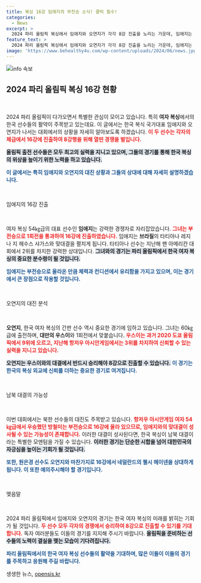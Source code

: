 ```yaml
---
title: 복싱 16강 임애지의 부전승 소식! 클릭 필수!
categories:
  - News
excerpt: >
  2024 파리 올림픽 복싱에서 임애지와 오연지가 각각 8강 진출을 노리는 가운데, 임애지는 부전승으로 16강에 오른 상황! 브라질의 강적과 맞붙고, 오연지는 대만 선수와의 리턴 매치에 나선다. 이들의 박빙의 승부가 기대된다!
feature_text: >
  2024 파리 올림픽 복싱에서 임애지와 오연지가 각각 8강 진출을 노리는 가운데, 임애지는 부전승으로 16강에 오른 상황! 브라질의 강적과 맞붙고, 오연지는 대만 선수와의 리턴 매치에 나선다. 이들의 박빙의 승부가 기대된다!
image: 'https://www.behealthy4u.com/wp-content/uploads/2024/06/news.jpg'
---
```


<p><img src="https://www.behealthy4u.com/wp-content/uploads/2024/06/news.jpg" alt="info 속보" /></p>

<h2 data-ke-size="size26">2024 파리 올림픽 복싱 16강 현황</h2>

<p data-ke-size="size16">&nbsp;</p>

<p>2024 파리 올림픽이 다가오면서 특별한 관심이 모이고 있습니다. 특히 <strong>여자 복싱</strong>에서의 한국 선수들의 활약이 주목받고 있는데요. 이 글에서는 한국 복식 국가대표 임애지와 오연지가 나서는 대회에서의 상황을 자세히 알아보도록 하겠습니다. <b><span style="color: #ee2323;">이 두 선수는 각자의 체급에서 16강에 진출하여 8강행을 위해 열띤 경쟁을 벌입니다.</span></b> </p>

<p><b><span style="background-color: #21538527;">올림픽 출전 선수들은 모두 최고의 실력을 지니고 있으며, 그들의 경기를 통해 한국 복싱의 위상을 높이기 위한 노력을 하고 있습니다.</span></b> </p>

<p><b><span style="color: #1a5490;">이 글에서는 특히 임애지와 오연지의 대진 상황과 그들의 상대에 대해 자세히 설명하겠습니다.</span></b> </p>

<p data-ke-size="size16">&nbsp;</p>

<p>임애지의 16강 진출</p>

<p data-ke-size="size16">&nbsp;</p>

<p>여자 복싱 54㎏급의 대표 선수인 <strong>임애지</strong>는 강력한 경쟁자로 자리잡았습니다. <b><span style="color: #ee2323;">그녀는 부전승으로 1회전을 통과하여 16강에 진출하였습니다.</span></b>   임애지는 <strong>브라질</strong>의 타티아나 레지나 지 헤수스 샤가스와 맞대결을 펼치게 됩니다. 타티아나 선수는 지난해 팬 아메리칸 대회에서 2위를 차지한 강력한 상대입니다. <b><span style="background-color: #21538527;">그녀와의 경기는 파리 올림픽에서 한국 여자 복싱의 중요한 분수령이 될 것입니다.</span></b> </p>

<p><b><span style="color: #1a5490;">임애지는 부전승으로 올라온 만큼 체력과 컨디션에서 유리함을 가지고 있으며, 이는 경기에서 큰 장점으로 작용할 것입니다.</span></b> </p>

<p data-ke-size="size16">&nbsp;</p>

<p>오연지의 대진 분석</p>

<p data-ke-size="size16">&nbsp;</p>

<p><strong>오연지</strong>, 한국 여자 복싱의 간판 선수 역시 중요한 경기에 임하고 있습니다. 그녀는 60㎏급에 출전하며, <strong>대만의 우스이</strong>와 1회전에서 맞붙습니다. <b><span style="color: #ee2323;">우스이는 과거 2020 도쿄 올림픽에서 9위에 오르고, 지난해 항저우 아시안게임에서는 3위를 차지하여 신뢰할 수 있는 실력을 지니고 있습니다.</span></b> </p>

<p><b><span style="background-color: #21538527;">오연지는 우스이와의 대결에서 반드시 승리해야 8강으로 진출할 수 있습니다.</span></b> <b><span style="color: #1a5490;">이 경기는 한국의 복싱 외교에 신뢰를 더하는 중요한 경기로 여겨집니다.</span></b> </p>

<p data-ke-size="size16">&nbsp;</p>

<p>남북 대결의 가능성</p>

<p data-ke-size="size16">&nbsp;</p>

<p>이번 대회에서는 북한 선수들의 대진도 주목받고 있습니다. <b><span style="color: #ee2323;">항저우 아시안게임 여자 54㎏급에서 우승했던 방철미는 부전승으로 16강에 올라 있으므로, 임애지와의 맞대결이 성사될 수 있는 가능성이 존재합니다.</span></b> 이러한 대결이 성사된다면, 한국 복싱이 남북 대결이라는 특별한 모멘텀을 가질 수 있습니다.  <b><span style="background-color: #21538527;">이러한 경기는 단순한 시합을 넘어 대한민국의 자긍심을 높이는 기회가 될 것입니다.</span></b> </p>

<p><b><span style="color: #1a5490;">또한, 원은경 선수도 오연지와 마찬가지로 16강에서 네덜란드의 첼시 헤이넨을 상대하게 됩니다. 이 또한 예의주시해야 할 경기입니다.</span></b> </p>

<p data-ke-size="size16">&nbsp;</p>

<p>맺음말</p>

<p data-ke-size="size16">&nbsp;</p>

<p>2024 파리 올림픽에서 임애지와 오연지의 경기는 한국 여자 복싱의 미래를 밝히는 기회가 될 것입니다. <b><span style="color: #ee2323;">두 선수 모두 각자의 경쟁에서 승리하여 8강으로 진출할 수 있기를 기대합니다.</span></b> 독자 여러분들도 이들의 경기를 지지해 주시기 바랍니다. <b><span style="background-color: #21538527;">올림픽을 준비하는 선수들의 노력이 결실을 맺는 모습이 기다려집니다.</span></b> </p>

<p><b><span style="color: #1a5490;">파리 올림픽에서의 한국 여자 복싱 선수들의 활약을 기대하며, 많은 이들이 이들의 경기를 주목하고 응원해 주길 바랍니다.</span></b></p>
생생한 뉴스, <a href="https://opensis.kr" rel="dofollow">opensis.kr</a>


